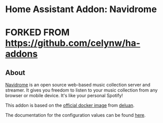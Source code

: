 # Home Assistant Addon: Navidrome

# FORKED FROM https://github.com/celynw/ha-addons

## About

[Navidrome](https://github.com/navidrome/navidrome) is an open source web-based music collection server and streamer.
It gives you freedom to listen to your music collection from any browser or mobile device.
It's like your personal Spotify!

This addon is based on the [official docker image](https://hub.docker.com/r/deluan/navidrome) from [deluan](https://hub.docker.com/u/deluan).

The documentation for the configuration values can be found [here](https://www.navidrome.org/docs/usage/configuration-options).
